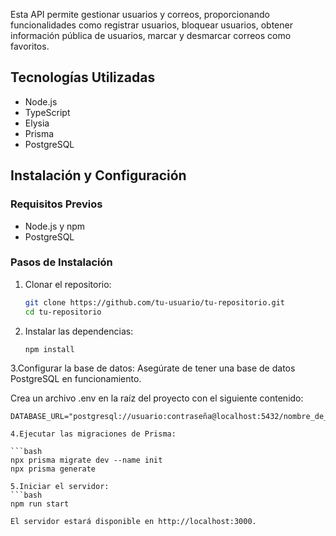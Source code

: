 Esta API permite gestionar usuarios y correos, proporcionando funcionalidades como registrar usuarios, bloquear usuarios, obtener información pública de usuarios, marcar y desmarcar correos como favoritos.

## Tecnologías Utilizadas

- Node.js
- TypeScript
- Elysia
- Prisma
- PostgreSQL

## Instalación y Configuración

### Requisitos Previos

- Node.js y npm
- PostgreSQL

### Pasos de Instalación

1. Clonar el repositorio:

   ```bash
   git clone https://github.com/tu-usuario/tu-repositorio.git
   cd tu-repositorio

2. Instalar las dependencias:
   ```bash
   npm install

3.Configurar la base de datos:
   Asegúrate de tener una base de datos PostgreSQL en funcionamiento.

   Crea un archivo .env en la raíz del proyecto con el siguiente contenido:
   ```env
   DATABASE_URL="postgresql://usuario:contraseña@localhost:5432/nombre_de_tu_base_de_datos"

4.Ejecutar las migraciones de Prisma:

   ```bash
   npx prisma migrate dev --name init
   npx prisma generate

5.Iniciar el servidor:
   ```bash
   npm run start

El servidor estará disponible en http://localhost:3000.

